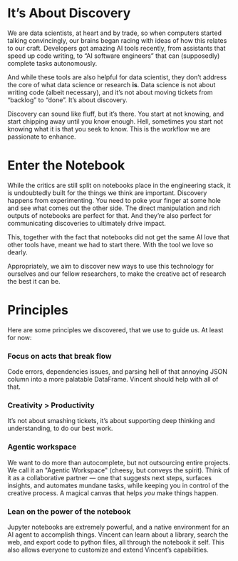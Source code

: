 # It’s About Discovery

We are data scientists, at heart and by trade, so when computers started talking convincingly, our brains began racing with ideas of how this relates to our craft. Developers got amazing AI tools recently, from assistants that speed up code writing, to “AI software engineers” that can (supposedly) complete tasks autonomously.

And while these tools are also helpful for data scientist, they don’t address the core of what data science or research **is**.
Data science is not about writing code (albeit necessary), and it’s not about moving tickets from “backlog” to “done”.
It’s about discovery.

Discovery can sound like fluff, but it’s there. You start at not knowing, and start chipping away until you know enough. Hell, sometimes you start not knowing what it is that you seek to know. This is the workflow we are passionate to enhance. 

# Enter the Notebook

While the critics are still split on notebooks place in the engineering stack, it is undoubtedly built for the things we think are important. Discovery happens from experimenting. You need to poke your finger at some hole and see what comes out the other side. The direct manipulation and rich outputs of notebooks are perfect for that. And they’re also perfect for communicating discoveries to ultimately drive impact.

This, together with the fact that notebooks did not get the same AI love that other tools have, meant we had to start there. With the tool we love so dearly.

Appropriately, we aim to discover new ways to use this technology for ourselves and our fellow researchers, to make the creative act of research the best it can be.

# Principles

Here are some principles we discovered, that we use to guide us. At least for now:

### Focus on acts that break flow

Code errors, dependencies issues, and parsing hell of that annoying JSON column into a more palatable DataFrame. Vincent should help with all of that.

### Creativity > Productivity

It’s not about smashing tickets, it’s about supporting deep thinking and understanding, to do our best work.

### Agentic workspace

We want to do more than autocomplete, but not outsourcing entire projects. We call it an "Agentic Workspace" (cheesy, but conveys the spirit). Think of it as a collaborative partner — one that suggests next steps, surfaces insights, and automates mundane tasks, while keeping you in control of the creative process. A magical canvas that helps *you* make things happen.

### Lean on the power of the notebook

Jupyter notebooks are extremely powerful, and a native environment for an AI agent to accomplish things. Vincent can learn about a library, search the web, and export code to python files, all through the notebook it self. This also allows everyone to customize and extend Vincent’s capabilities.